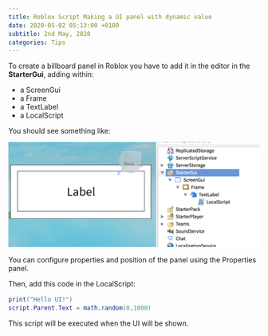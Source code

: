 ```yaml
---
title: Roblox Script Making a UI panel with dynamic value
date: 2020-05-02 05:13:00 +0100
subtitle: 2nd May, 2020
categories: Tips
---
```


To create a billboard panel in Roblox you have to add it in the editor in the **StarterGui**, adding within:

- a ScreenGui
- a Frame
- a TextLabel
- a LocalScript

You should see something like:

![](../assets/tips/n319_screen-shot-2020-05-02-at-09.12.29.png)

You can configure properties and position of the panel using the Properties panel.

Then, add this code in the LocalScript:

```lua
print("Hello UI!")
script.Parent.Text = math.random(0,1000)
```

This script will be executed when the UI will be shown.